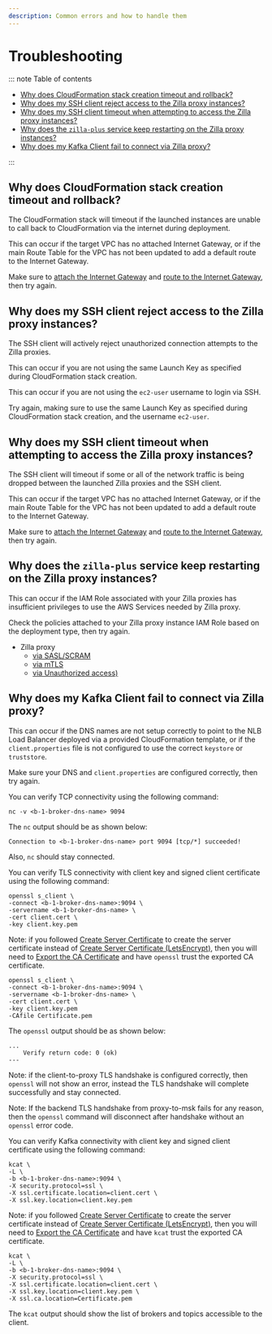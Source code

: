 ```yaml
---
description: Common errors and how to handle them
---
```


# Troubleshooting

::: note Table of contents

- [Why does CloudFormation stack creation timeout and rollback?](#why-does-cloudformation-stack-creation-timeout-and-rollback)
- [Why does my SSH client reject access to the Zilla proxy instances?](#why-does-my-ssh-client-reject-access-to-the-zilla-proxy-instances)
- [Why does my SSH client timeout when attempting to access the Zilla proxy instances?](#why-does-my-ssh-client-timeout-when-attempting-to-access-the-zilla-proxy-instances)
- [Why does the `zilla-plus` service keep restarting on the Zilla proxy instances?](#why-does-the-zilla-plus-service-keep-restarting-on-the-zilla-proxy-instances)
- [Why does my Kafka Client fail to connect via Zilla proxy?](#why-does-my-kafka-client-fail-to-connect-via-zilla-proxy)

:::

## Why does CloudFormation stack creation timeout and rollback?

The CloudFormation stack will timeout if the launched instances are unable to call back to CloudFormation via the internet during deployment.

This can occur if the target VPC has no attached Internet Gateway, or if the main Route Table for the VPC has not been updated to add a default route to the Internet Gateway.

Make sure to [attach the Internet Gateway](./create-vpc.md#attach-the-internet-gateway) and [route to the Internet Gateway](./create-vpc.md#route-to-the-internet-gateway), then try again.

## Why does my SSH client reject access to the Zilla proxy instances?

The SSH client will actively reject unauthorized connection attempts to the Zilla proxies.

This can occur if you are not using the same Launch Key as specified during CloudFormation stack creation.

This can occur if you are not using the `ec2-user` username to login via SSH.

Try again, making sure to use the same Launch Key as specified during CloudFormation stack creation, and the username `ec2-user`.

## Why does my SSH client timeout when attempting to access the Zilla proxy instances?

The SSH client will timeout if some or all of the network traffic is being dropped between the launched Zilla proxies and the SSH client.

This can occur if the target VPC has no attached Internet Gateway, or if the main Route Table for the VPC has not been updated to add a default route to the Internet Gateway.

Make sure to [attach the Internet Gateway](./create-vpc.md#attach-the-internet-gateway) and [route to the Internet Gateway](./create-vpc.md#route-to-the-internet-gateway), then try again.

## Why does the `zilla-plus` service keep restarting on the Zilla proxy instances?

This can occur if the IAM Role associated with your Zilla proxies has insufficient privileges to use the AWS Services needed by Zilla proxy.

Check the policies attached to your Zilla proxy instance IAM Role based on the deployment type, then try again.

- Zilla proxy
  - [via SASL/SCRAM](../amazon-msk/secure-public-access/development.md#create-the-zilla-proxy-iam-security-role)
  - [via mTLS](../amazon-msk/secure-public-access/production.md#create-the-zilla-proxy-iam-security-role)
  - [via Unauthorized access)](../amazon-msk/secure-public-access/production-mutual-tls.md#create-the-zilla-proxy-iam-security-role)

## Why does my Kafka Client fail to connect via Zilla proxy?

This can occur if the DNS names are not setup correctly to point to the NLB Load Balancer deployed via a provided CloudFormation template, or if the `client.properties` file is not configured to use the correct `keystore` or `truststore`.

Make sure your DNS and `client.properties` are configured correctly, then try again.

You can verify TCP connectivity using the following command:

```bash:no-line-numbers
nc -v <b-1-broker-dns-name> 9094
```

The `nc` output should be as shown below:

```output:no-line-numbers
Connection to <b-1-broker-dns-name> port 9094 [tcp/*] succeeded!
```

Also, `nc` should stay connected.

You can verify TLS connectivity with client key and signed client certificate using the following command:

```bash:no-line-numbers
openssl s_client \
-connect <b-1-broker-dns-name>:9094 \
-servername <b-1-broker-dns-name> \
-cert client.cert \
-key client.key.pem
```

Note: if you followed [Create Server Certificate](./create-server-certificate-acm.md) to create the server certificate instead of [Create Server Certificate (LetsEncrypt)](./create-server-certificate-letsencrypt.md), then you will need to [Export the CA Certificate](./create-certificate-authority-acm.md#export-the-ca-certificate) and have `openssl` trust the exported CA certificate.

```bash:no-line-numbers
openssl s_client \
-connect <b-1-broker-dns-name>:9094 \
-servername <b-1-broker-dns-name> \
-cert client.cert \
-key client.key.pem
-CAfile Certificate.pem
```

The `openssl` output should be as shown below:

```output:no-line-numbers
...
    Verify return code: 0 (ok)
---
```

Note: if the client-to-proxy TLS handshake is configured correctly, then `openssl` will not show an error, instead the TLS handshake will complete successfully and stay connected.

Note: If the backend TLS handshake from proxy-to-msk fails for any reason, then the `openssl` command will disconnect after handshake without an `openssl` error code.

You can verify Kafka connectivity with client key and signed client certificate using the following command:

```bash:no-line-numbers
kcat \
-L \
-b <b-1-broker-dns-name>:9094 \
-X security.protocol=ssl \
-X ssl.certificate.location=client.cert \
-X ssl.key.location=client.key.pem
```

Note: if you followed [Create Server Certificate](./create-server-certificate-acm.md) to create the server certificate instead of [Create Server Certificate (LetsEncrypt)](./create-server-certificate-letsencrypt.md), then you will need to [Export the CA Certificate](./create-certificate-authority-acm.md#export-the-ca-certificate) and have `kcat` trust the exported CA certificate.

```bash:no-line-numbers
kcat \
-L \
-b <b-1-broker-dns-name>:9094 \
-X security.protocol=ssl \
-X ssl.certificate.location=client.cert \
-X ssl.key.location=client.key.pem \
-X ssl.ca.location=Certificate.pem
```

The `kcat` output should show the list of brokers and topics accessible to the client.
